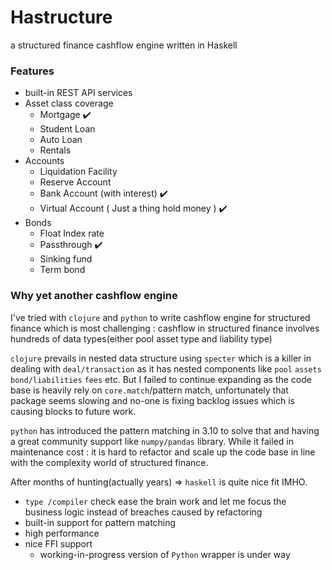 # Hastructure
a structured finance cashflow engine written in Haskell

### Features
* built-in REST API services
* Asset class coverage
  * Mortgage  :heavy_check_mark:
  * Student Loan
  * Auto Loan
  * Rentals
* Accounts
  * Liquidation Facility
  * Reserve Account
  * Bank Account (with interest) :heavy_check_mark:
  * Virtual Account ( Just a thing hold money ) :heavy_check_mark:
* Bonds
  * Float Index rate
  * Passthrough :heavy_check_mark:
  * Sinking fund
  * Term bond

### Why yet another cashflow engine

I've tried with `clojure` and `python` to write cashflow engine for structured finance 
which is most challenging : cashflow in structured finance involves hundreds of data types(either pool asset type and liability type)  

`clojure` prevails in nested data structure using `specter` which is a killer in dealing with `deal/transaction` 
as it has nested components like `pool` `assets` `bond/liabilities` `fees` etc. But I failed to continue expanding as the code
base is heavily rely on `core.match`/pattern match, unfortunately that package seems slowing and no-one is fixing backlog issues
which is causing blocks to future work.

`python` has introduced the pattern matching in 3.10 to solve that and having a great community support like `numpy/pandas` library.
While it failed in maintenance cost : it is hard to refactor and scale up the code base in line with the complexity world of structured finance.

After months of hunting(actually years) => `haskell` is quite nice fit IMHO.
* `type /compiler` check ease the brain work and let me focus the business logic instead of breaches caused by refactoring
* built-in support for pattern matching
* high performance 
* nice FFI support
    * working-in-progress version of `Python` wrapper is under way

